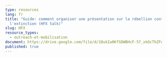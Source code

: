 ```yaml
---
type: resources
lang: fr
title: "Guide: comment organiser une présentation sur la rébellion contre
  l'extinction (HFX talk)"
slug: HFX
resource_types:
  - outreach-et-mobilisation
document: https://drive.google.com/file/d/18ukIw0KfSDWBHcF-57_xkOcThZFddk-o/view?usp=sharing
published: true
---
```

